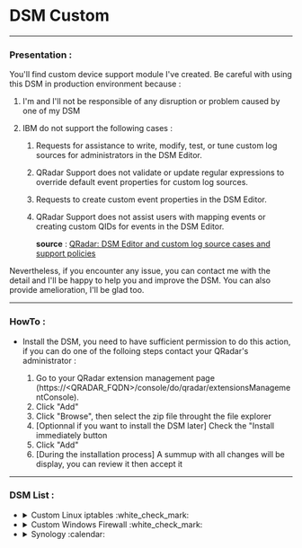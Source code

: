 # DSM Custom

---

### Presentation :

You'll find custom device support module I've created.
Be careful with using this DSM in production environment because :

1. I'm and I'll not be responsible of any disruption or problem caused by one of my DSM
2. IBM do not support the following cases :

   1. Requests for assistance to write, modify, test, or tune custom log sources for administrators in the DSM Editor.
   2. QRadar Support does not validate or update regular expressions to override default event properties for custom log sources.
   3. Requests to create custom event properties in the DSM Editor.
   4. QRadar Support does not assist users with mapping events or creating custom QIDs for events in the DSM Editor.
   
      **source** : [QRadar: DSM Editor and custom log source cases and support policies](https://www.ibm.com/support/pages/qradar-dsm-editor-and-custom-log-source-cases-and-support-policies)
      
Nevertheless, if you encounter any issue, you can contact me with the detail and I'll be happy to help you and improve the DSM. You can also provide amelioration, I'll be glad too.

---

### HowTo :

+ Install the DSM, you need to have sufficient permission to do this action, if you can do one of the folloing steps contact your QRadar's administrator :

  1. Go to your QRadar extension management page (https://<QRADAR_FQDN>/console/do/qradar/extensionsManagementConsole).
  2. Click "Add"
  3. Click "Browse", then select the zip file throught the file explorer
  4. [Optionnal if you want to install the DSM later] Check the "Install immediately button
  5. Click "Add"
  6. [During the installation process] A summup with all changes will be display, you can review it then accept it

---

### DSM List :

<ul>
<li>
<details><summary>Custom Linux iptables :white_check_mark:</summary>
<p>

#### Details :

This DSM allows you to collect everything you want to collect from iptables. You'll will be able to monitor all the network flow that came in and out your server.

#### QIDs :

+ `Linux Firewall Accept`
+ `Linux Firewall Deny`

#### Properties :

+ `Destination IP`
+ `Destination Port`
+ `Event Category`
+ `Event ID`
+ `Log Source Time`
+ `Protocol`
+ `Source IP`
+ `Source Port`

#### Appendix :

+ Article on the subject : [TBD](https://staze.fr/)

</p>
</details>
</li>

<li>
<details><summary>Custom Windows Firewall :white_check_mark:</summary>
<p>

#### Details :

This DSM allows you to collect everything you want to collect from Windows Firewall. You'll will be able to monitor all the network flow that came in and out your Windows server.

#### QIDs :

+ None

#### Properties :

+ `Destination IP`
+ `Destination Port`
+ `Source IP`
+ `Source Port`

#### Appendix :

+ Article on the subject : [TBD](https://staze.fr/)

</p>
</details>
</li>

<li>
<details><summary>Synology :calendar:</summary>
<p>

<ul>
<li>
<details><summary>Custom Synology OpenVPN :white_check_mark:</summary>
<p>

#### Details :

This DSM allows you to parse and map events from OpenVPN server hosted on your Synology NAS. You'll be able to track connection to the VPN server and which private IP is assigned to which user.

#### QIDs :

+ `OpenVPN Authentication Failure`
+ `OpenVPN Authentication Success`
+ `OpenVPN Debug Message`
+ `OpenVPN IP Attribution`
+ `OpenVPN Session Closed`
+ `OpenVPN Session Opened`
+ `[CUSTOM] Synology OpenVPN Message`

#### Properties :

+ `Event Category`
+ `Event ID`
+ `Post NAT Source IP`
+ `Source IP`
+ `Username`

#### Appendix :

+ Article on the subject : [TBD](https://staze.fr/)

</p>
</details>
</li>

<li>
<details><summary>Custom Synology Files :white_check_mark:</summary>
<p>

#### Details :

This DSM allows you to parse and map files events from your Synology NAS. It covers differents actions such as write/read and much more. Moreover it works for multiple kinds of files management (SMB/GUI...).

#### QIDs :

+ `File Access`
+ `File Creation`
+ `File Deletion`
+ `File Modification`
+ `File Upload`
+ `OpenVPN Session Opened`
+ `[CUSTOM] Synology Files Message`

#### Properties :

+ `Action`
+ `Destination IP`
+ `Event Category`
+ `Event ID`
+ `Filename`
+ `Source IP`
+ `Username`

#### Appendix :

+ Article on the subject : [TBD](https://staze.fr/)

</p>
</details>
</li>
</ul>
   
<li>
More to come for Synology technology :smile:   
</li>

</p>
</details>
</li>
</ul>
